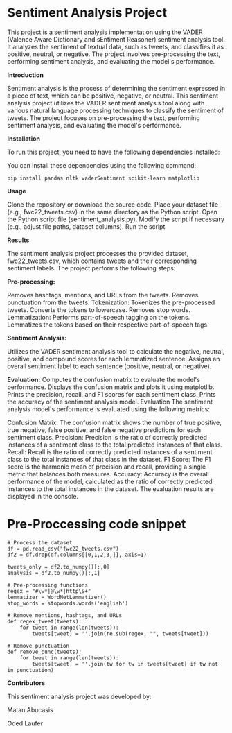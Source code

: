 # Sentiment Analysis Project

This project is a sentiment analysis implementation using the VADER (Valence Aware Dictionary and sEntiment Reasoner) sentiment analysis tool. It analyzes the sentiment of textual data, such as tweets, and classifies it as positive, neutral, or negative. The project involves pre-processing the text, performing sentiment analysis, and evaluating the model's performance.

**Introduction**

Sentiment analysis is the process of determining the sentiment expressed in a piece of text, which can be positive, negative, or neutral. This sentiment analysis project utilizes the VADER sentiment analysis tool along with various natural language processing techniques to classify the sentiment of tweets. The project focuses on pre-processing the text, performing sentiment analysis, and evaluating the model's performance.

**Installation**

To run this project, you need to have the following dependencies installed:

You can install these dependencies using the following command:

```
pip install pandas nltk vaderSentiment scikit-learn matplotlib
```

**Usage**

Clone the repository or download the source code.
Place your dataset file (e.g., fwc22_tweets.csv) in the same directory as the Python script.
Open the Python script file (sentiment_analysis.py).
Modify the script if necessary (e.g., adjust file paths, dataset columns).
Run the script

**Results**

The sentiment analysis project processes the provided dataset, fwc22_tweets.csv, which contains tweets and their corresponding sentiment labels. The project performs the following steps:

**Pre-processing:**

Removes hashtags, mentions, and URLs from the tweets.
Removes punctuation from the tweets.
Tokenization:
Tokenizes the pre-processed tweets.
Converts the tokens to lowercase.
Removes stop words.
Lemmatization:
Performs part-of-speech tagging on the tokens.
Lemmatizes the tokens based on their respective part-of-speech tags.

**Sentiment Analysis:**

Utilizes the VADER sentiment analysis tool to calculate the negative, neutral, positive, and compound scores for each lemmatized sentence.
Assigns an overall sentiment label to each sentence (positive, neutral, or negative).

**Evaluation:**
Computes the confusion matrix to evaluate the model's performance.
Displays the confusion matrix and plots it using matplotlib.
Prints the precision, recall, and F1 scores for each sentiment class.
Prints the accuracy of the sentiment analysis model.
Evaluation
The sentiment analysis model's performance is evaluated using the following metrics:

Confusion Matrix: The confusion matrix shows the number of true positive, true negative, false positive, and false negative predictions for each sentiment class.
Precision: Precision is the ratio of correctly predicted instances of a sentiment class to the total predicted instances of that class.
Recall: Recall is the ratio of correctly predicted instances of a sentiment class to the total instances of that class in the dataset.
F1 Score: The F1 score is the harmonic mean of precision and recall, providing a single metric that balances both measures.
Accuracy: Accuracy is the overall performance of the model, calculated as the ratio of correctly predicted instances to the total instances in the dataset.
The evaluation results are displayed in the console.

# Pre-Proccessing code snippet

```
# Process the dataset
df = pd.read_csv("fwc22_tweets.csv")
df2 = df.drop(df.columns[[0,1,2,3,]], axis=1)

tweets_only = df2.to_numpy()[:,0]
analysis = df2.to_numpy()[:,1]

# Pre-processing functions
regex = "#\w*|@\w*|http\S+"
lemmatizer = WordNetLemmatizer()
stop_words = stopwords.words('english')

# Remove mentions, hashtags, and URLs
def regex_tweet(tweets):
    for tweet in range(len(tweets)):
        tweets[tweet] = ''.join(re.sub(regex, "", tweets[tweet]))

# Remove punctuation
def remove_punc(tweets):
    for tweet in range(len(tweets)):
        tweets[tweet] = ''.join(tw for tw in tweets[tweet] if tw not in punctuation)
```

**Contributors**

This sentiment analysis project was developed by:

Matan Abucasis

Oded Laufer
